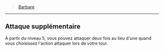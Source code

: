 ﻿---
!Generic
Id: barbarian_hd.md#attaque-supplémentaire
ParentLink: barbarian_hd.md#barbare
Name: Attaque supplémentaire
ParentName: Barbare
NameLevel: 2
Attributes: {}
---
> [Barbare](hd_barbarian.md)

---

## Attaque supplémentaire

À partir du niveau 5, vous pouvez attaquer deux fois au lieu d'une quand vous choisissez l'action attaquer lors de votre tour.

